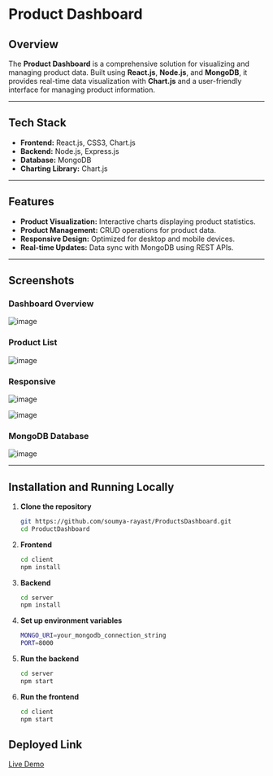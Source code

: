 # Product Dashboard  

## Overview  
The **Product Dashboard** is a comprehensive solution for visualizing and managing product data. Built using **React.js**, **Node.js**, and **MongoDB**, it provides real-time data visualization with **Chart.js** and a user-friendly interface for managing product information.

---

## Tech Stack  

- **Frontend:** React.js, CSS3, Chart.js  
- **Backend:** Node.js, Express.js  
- **Database:** MongoDB  
- **Charting Library:** Chart.js  

---

## Features  

- **Product Visualization:** Interactive charts displaying product statistics.  
- **Product Management:** CRUD operations for product data.  
- **Responsive Design:** Optimized for desktop and mobile devices.  
- **Real-time Updates:** Data sync with MongoDB using REST APIs.  

---

## Screenshots  

### Dashboard Overview  
![image](https://github.com/user-attachments/assets/100ac78f-6ff0-4d4c-8423-fa30dbf4e6f6)

### Product List  
![image](https://github.com/user-attachments/assets/c9c7a814-23b4-48d7-ae45-87d4258512b8)

### Responsive 
![image](https://github.com/user-attachments/assets/ac2845fe-b8a9-4566-af24-0dc689a85f70)

![image](https://github.com/user-attachments/assets/8ae3a392-0bff-4f7c-942e-d466b6edb1ae)

### MongoDB Database
![image](https://github.com/user-attachments/assets/8435ad68-573b-4dcc-a319-c06801920f2f)

---

## Installation and Running Locally  

1. **Clone the repository**  
   ```bash  
   git https://github.com/soumya-rayast/ProductsDashboard.git  
   cd ProductDashboard
2. **Frontend**
   ```bash
   cd client
   npm install
3. **Backend**
   ```bash
   cd server
   npm install
4. **Set up environment variables**
   ```bash
   MONGO_URI=your_mongodb_connection_string
   PORT=8000 

5. **Run the backend**
   ```bash
   cd server
   npm start
   
6. **Run the frontend**
   ```bash
   cd client
   npm start  

<h2>Deployed Link</h2>
<a href=''>Live Demo</a>



   



